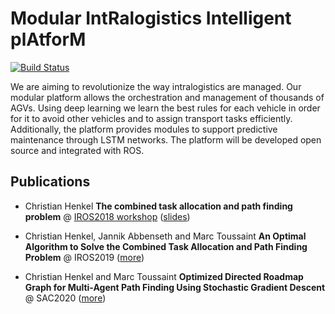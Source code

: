 # **M**odular **I**nt**R**alogistics **I**ntelligent pl**A**tfor**M**

[![Build Status](https://travis-ci.org/ct2034/miriam.svg?branch=master)](https://travis-ci.org/ct2034/miriam)

We are aiming to revolutionize the way intralogistics are managed. Our modular platform allows the orchestration and management of thousands of AGVs. Using deep learning we learn the best rules for each vehicle in order for it to avoid other vehicles and to assign transport tasks efficiently.
Additionally, the platform provides modules to support predictive maintenance through LSTM networks.
The platform will be developed open source and integrated with ROS.

## Publications
* Christian Henkel **The combined task allocation and path finding problem** @ [IROS2018 workshop](http://prisma.dieti.unina.it/index.php/news-archive/552-robotics-for-logistics-in-warehouses-and-environments-shared-with-humans) ([slides](iros2018_ws/slides.pdf))

* Christian Henkel, Jannik Abbenseth and Marc Toussaint **An Optimal Algorithm to Solve the Combined Task Allocation and Path Finding Problem** @ IROS2019 ([more](iros2019))

* Christian Henkel and Marc Toussaint **Optimized Directed Roadmap Graph for Multi-Agent Path Finding Using Stochastic Gradient Descent** @ SAC2020 ([more](sac2020))